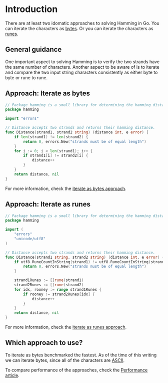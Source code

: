# Introduction

There are at least two idomatic approaches to solving Hamming in Go.
You can iterate the characters as [bytes][bytes].
Or you can iterate the characters as [runes][runes].

## General guidance

One important aspect to solving Hamming is to verify the two strands have the same number of characters.
Another aspect to be aware of is to iterate and compare the two input string characters consistently as either byte to byte or rune to rune.

## Approach: Iterate as bytes

```go
// Package hamming is a small library for determining the hamming distance between two strands.
package hamming

import "errors"

// Distance accepts two strands and returns their hamming distance.
func Distance(strand1, strand2 string) (distance int, e error) {
	if len(strand1) != len(strand2) {
		return 0, errors.New("strands must be of equal length")
	}
	for i := 0; i < len(strand1); i++ {
		if strand1[i] != strand2[i] {
			distance++
		}
	}
	return distance, nil
}
```

For more information, check the [iterate as bytes approach][approach-iterate-bytes].

## Approach: Iterate as runes

```go
// Package hamming is a small library for determining the hamming distance between two strands.
package hamming

import (
	"errors"
	"unicode/utf8"
)

// Distance accepts two strands and returns their hamming distance.
func Distance(strand1 string, strand2 string) (distance int, e error) {
	if utf8.RuneCountInString(strand1) != utf8.RuneCountInString(strand2) {
		return 0, errors.New("strands must be of equal length")
	}

	strand1Runes := []rune(strand1)
	strand2Runes := []rune(strand2)
	for idx, rooney := range strand1Runes {
		if rooney != strand2Runes[idx] {
			distance++
		}
	}
	return distance, nil
}
```

For more information, check the [iterate as runes approach][approach-iterate-runes].

## Which approach to use?

To iterate as bytes benchmarked the fastest.
As of the time of this writing we can iterate bytes, since all of the characters are [ASCII][ascii].

To compare performance of the approaches, check the [Performance article][article-performance].

[bytes]: https://pkg.go.dev/bytes
[runes]: https://golangdocs.com/rune-in-golang
[approach-iterate-bytes]: https://exercism.org/tracks/go/exercises/hamming/approaches/iterate-bytes
[approach-iterate-runes]: https://exercism.org/tracks/go/exercises/hamming/approaches/iterate-runes
[article-performance]: https://exercism.org/tracks/go/exercises/hamming/articles/performance
[ascii]: https://www.asciitable.com/
